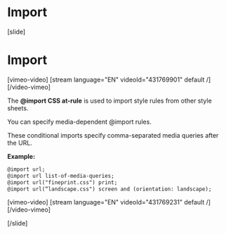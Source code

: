 # Import

[slide]
# Import

[vimeo-video]
[stream language="EN" videoId="431769901" default /]
[/video-vimeo]

The **@import CSS at-rule** is used to import style rules from other style sheets.

You can specify media-dependent @import rules.

These conditional imports specify comma-separated media queries after the URL.

**Example:**
```html
@import url;
@import url list-of-media-queries;
@import url("fineprint.css") print;
@import url(“landscape.css") screen and (orientation: landscape);
```

[vimeo-video]
[stream language="EN" videoId="431769231" default /]
[/video-vimeo]

[/slide]
